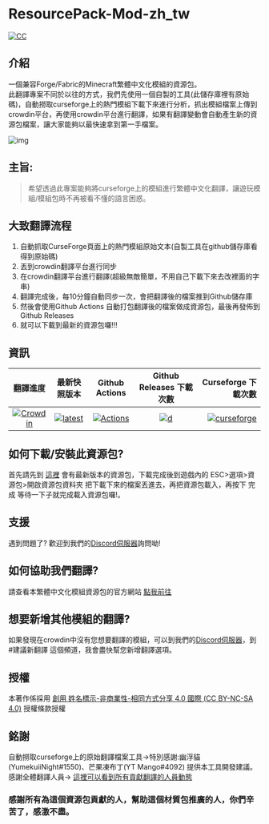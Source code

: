 # ResourcePack-Mod-zh_tw  
[![CC](https://i.creativecommons.org/l/by-nc-sa/4.0/80x15.png)](https://creativecommons.org/licenses/by-nc-sa/4.0/) 
## 介紹
一個兼容Forge/Fabric的Minecraft繁體中文化模組的資源包。  
此翻譯專案不同於以往的方式，我們先使用一個自製的工具(此儲存庫裡有原始碼)，自動撈取curseforge上的熱門模組下載下來進行分析，抓出模組檔案上傳到crowdin平台，再使用crowdin平台進行翻譯，如果有翻譯變動會自動產生新的資源包檔案，讓大家能夠以最快速拿到第一手檔案。

![img](https://media.discordapp.net/attachments/815819581440262146/819942775151788032/unknown.png?width=1273&height=701)   

## 主旨: 
> 希望透過此專案能夠將curseforge上的模組進行繁體中文化翻譯，讓遊玩模組/模組包時不再被看不懂的語言困惑。  

## 大致翻譯流程
1. 自動抓取CurseForge頁面上的熱門模組原始文本(自製工具在github儲存庫看得到原始碼)
2. 丟到crowdin翻譯平台進行同步
3. 在crowdin翻譯平台進行翻譯(超級無敵簡單，不用自己下載下來去改裡面的字串)
4. 翻譯完成後，每10分鐘自動同步一次，會把翻譯後的檔案推到Github儲存庫
5. 然後會使用Github Actions 自動打包翻譯後的檔案做成資源包，最後再發佈到Github Releases
6. 就可以下載到最新的資源包囉!!!

## 資訊
|翻譯進度|最新快照版本|Github Actions|Github Releases 下載次數|Curseforge 下載次數|
|:-----:|:--------:|:------------:|:----------------------------:|------------------------:|
[![Crowdin](https://badges.crowdin.net/resourcepack-mod-zhtw/localized.svg)](https://crowdin.com/project/resourcepack-mod-zhtw)|[![latest](https://img.shields.io/github/release/SiongSng/ResourcePack-Mod-zh_tw.svg)](https://github.com/SiongSng/ResourcePack-Mod-zh_tw/releases/latest)|[![Actions](https://github.com/SiongSng/ResourcePack-Mod-zh_tw/workflows/CI/badge.svg)](https://github.com/SiongSng/ResourcePack-Mod-zh_tw/actions)|[![d](https://img.shields.io/github/downloads/SiongSng/ResourcePack-Mod-zh_tw/total.svg)](https://github.com/SiongSng/ResourcePack-Mod-zh_tw/releases)|[![curseforge](http://cf.way2muchnoise.eu/full_448833_downloads.svg)](https://www.curseforge.com/minecraft/texture-packs/resourcepack-mod-zh_tw)
## 如何下載/安裝此資源包?
首先請先到 [這裡](https://github.com/SiongSng/ResourcePack-Mod-zh_tw/releases/latest) 會有最新版本的資源包，下載完成後到遊戲內的 ESC>選項>資源包>開啟資源包資料夾 把下載下來的檔案丟進去，再把資源包載入，再按下 完成 等待一下子就完成載入資源包囉!。  
   

## 支援
遇到問題了? 歡迎到我們的[Discord伺服器](https://discord.gg/5xApZtgV2u)詢問呦!    
  
## 如何協助我們翻譯?  
請查看本繁體中文化模組資源包的官方網站 [點我前往](https://sites.google.com/view/resourcepack-mod-zh-tw/)  
## 想要新增其他模組的翻譯?
如果發現在crowdin中沒有您想要翻譯的模組，可以到我們的[Discord伺服器](https://discord.gg/5xApZtgV2u)，到#建議新翻譯 這個頻道，我會盡快幫您新增翻譯選項。
## 授權
本著作係採用 [創用 姓名標示-非商業性-相同方式分享 4.0 國際 (CC BY-NC-SA 4.0)](https://creativecommons.org/licenses/by-nc-sa/4.0/deed.zh_TW) 授權條款授權
## 銘謝
自動撈取curseforge上的原始翻譯檔案工具->特別感謝:幽浮貓(YumekuiiNight#1550)、芒果凍布丁(YT Mango#4092) 提供本工具開發建議。   
感謝全體翻譯人員-> [這裡可以看到所有貢獻翻譯的人員動態](https://crowdin.com/project/resourcepack-mod-zhtw/activity_stream)

### 感謝所有為這個資源包貢獻的人，幫助這個材質包推廣的人，你們辛苦了，感激不盡。  
